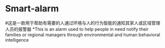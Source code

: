 # Smart-alarm
#这是一款用于帮助有需要的人通过环境与人的行为智能的通知其家人或区域管理人员的报警器
*This is an alarm used to help people in need notify their families or regional managers through environmental and human behavioral intelligence
